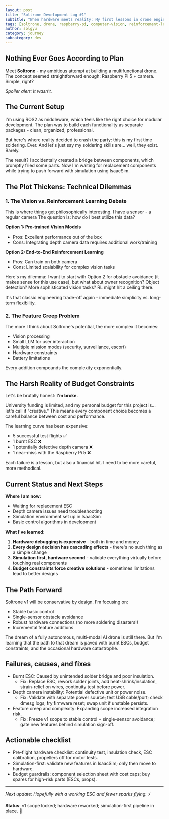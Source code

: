 ```yaml
---
layout: post
title: "Soltrone Development Log #1"
subtitle: "When hardware meets reality: My first lessons in drone engineering"
tags: [soltrone, drone, raspberry-pi, computer-vision, reinforcement-learning, hardware]
author: solgyu
category: journey
subcategory: dev
---
```


## Nothing Ever Goes According to Plan

Meet **Soltrone** - my ambitious attempt at building a multifunctional drone. The concept seemed straightforward enough: Raspberry Pi 5 + camera. Simple, right?

*Spoiler alert: It wasn't.*

## The Current Setup

I'm using ROS2 as middleware, which feels like the right choice for modular development. The plan was to build each functionality as separate packages - clean, organized, professional.

But here's where reality decided to crash the party: this is my first time soldering. Ever. And let's just say my soldering skills are... well, they exist. Barely.

The result? I accidentally created a bridge between components, which promptly fried some parts. Now I'm waiting for replacement components while trying to push forward with simulation using IsaacSim.

## The Plot Thickens: Technical Dilemmas

### 1. The Vision vs. Reinforcement Learning Debate

This is where things get philosophically interesting. I have a sensor - a regular camera The question is: how do I best utilize this data?

**Option 1: Pre-trained Vision Models**
- Pros: Excellent performance out of the box
- Cons: Integrating depth camera data requires additional work/training

**Option 2: End-to-End Reinforcement Learning**
- Pros: Can train on both camera 
- Cons: Limited scalability for complex vision tasks

Here's my dilemma: I want to start with Option 2 for obstacle avoidance (it makes sense for this use case), but what about owner recognition? Object detection? More sophisticated vision tasks? RL might hit a ceiling there.

It's that classic engineering trade-off again - immediate simplicity vs. long-term flexibility.

### 2. The Feature Creep Problem

The more I think about Soltrone's potential, the more complex it becomes:
- Vision processing
- Small LLM for user interaction
- Multiple mission modes (security, surveillance, escort)
- Hardware constraints
- Battery limitations

Every addition compounds the complexity exponentially.

## The Harsh Reality of Budget Constraints

Let's be brutally honest: **I'm broke.** 

University funding is limited, and my personal budget for this project is... let's call it "creative." This means every component choice becomes a careful balance between cost and performance.

The learning curve has been expensive:
- 5 successful test flights ✅
- 1 burnt ESC ❌
- 1 potentially defective depth camera ❌
- 1 near-miss with the Raspberry Pi 5 ❌

Each failure is a lesson, but also a financial hit. I need to be more careful, more methodical.

## Current Status and Next Steps

**Where I am now:**
- Waiting for replacement ESC
- Depth camera issues need troubleshooting
- Simulation environment set up in IsaacSim
- Basic control algorithms in development

**What I've learned:**
1. **Hardware debugging is expensive** - both in time and money
2. **Every design decision has cascading effects** - there's no such thing as a simple change
3. **Simulation first, hardware second** - validate everything virtually before touching real components
4. **Budget constraints force creative solutions** - sometimes limitations lead to better designs

## The Path Forward

Soltrone v1 will be conservative by design. I'm focusing on:
- Stable basic control
- Single-sensor obstacle avoidance
- Robust hardware connections (no more soldering disasters!)
- Incremental feature additions

The dream of a fully autonomous, multi-modal AI drone is still there. But I'm learning that the path to that dream is paved with burnt ESCs, budget constraints, and the occasional hardware catastrophe.

## Failures, causes, and fixes

- Burnt ESC: Caused by unintended solder bridge and poor insulation.
  - Fix: Replace ESC, rework solder joints, add heat-shrink/insulation, strain-relief on wires, continuity test before power.
- Depth camera instability: Potential defective unit or power noise.
  - Fix: Validate with separate power source; test USB cable/port; check dmesg logs; try firmware reset; swap unit if unstable persists.
- Feature creep and complexity: Expanding scope increased integration risk.
  - Fix: Freeze v1 scope to stable control + single-sensor avoidance; gate new features behind simulation sign-off.

## Actionable checklist

- Pre-flight hardware checklist: continuity test, insulation check, ESC calibration, propellers off for motor tests.
- Simulation-first: validate new features in IsaacSim; only then move to hardware.
- Budget guardrails: component selection sheet with cost caps; buy spares for high-risk parts (ESCs, props).

---

*Next update: Hopefully with a working ESC and fewer sparks flying.* ⚡

**Status**: v1 scope locked; hardware reworked; simulation-first pipeline in place. 🚁
